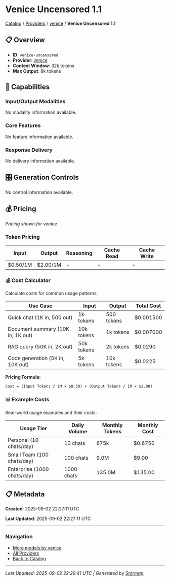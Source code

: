 # Venice Uncensored 1.1
  
[Catalog](../../../..) / [Providers](../../..) / [venice](../..) / **Venice Uncensored 1.1**


## 📋 Overview
  
- **ID**: `venice-uncensored`
- **Provider**: [venice](../)
- **Context Window**: 32k tokens
- **Max Output**: 8k tokens
  
## 🎯 Capabilities
  
### Input/Output Modalities
  
No modality information available.
  
### Core Features
  
No feature information available.
  
### Response Delivery
  
No delivery information available.
  
## 🎛️ Generation Controls
  
No control information available.
  
## 💰 Pricing
  
*Pricing shown for venice*
  
  
### Token Pricing
  
| Input | Output | Reasoning | Cache Read | Cache Write |
|---------|---------|---------|---------|---------|
| $0.50/1M | $2.00/1M | - | - | - |

  
### 💰 Cost Calculator
  
Calculate costs for common usage patterns:
  
  
| Use Case | Input | Output | Total Cost |
|---------|---------|---------|---------|
| Quick chat (1K in, 500 out) | 1k tokens | 500 tokens | $0.001500 |
| Document summary (10K in, 1K out) | 10k tokens | 1k tokens | $0.007000 |
| RAG query (50K in, 2K out) | 50k tokens | 2k tokens | $0.0290 |
| Code generation (5K in, 10K out) | 5k tokens | 10k tokens | $0.0225 |

  
**Pricing Formula:**
  
```
Cost = (Input Tokens / 1M × $0.50) + (Output Tokens / 1M × $2.00)
```
  
### 📊 Example Costs
  
Real-world usage examples and their costs:
  
  
| Usage Tier | Daily Volume | Monthly Tokens | Monthly Cost |
|---------|---------|---------|---------|
| Personal (10 chats/day) | 10 chats | 675k | $0.6750 |
| Small Team (100 chats/day) | 100 chats | 9.0M | $9.00 |
| Enterprise (1000 chats/day) | 1000 chats | 135.0M | $135.00 |

  
## 📋 Metadata
  
**Created**: 2025-09-02 22:27:11 UTC
  
**Last Updated**: 2025-09-02 22:27:11 UTC
  
  
---
  
  
### Navigation

- [More models by venice](../)
- [All Providers](../../../../providers)
- [Back to Catalog](../../../..)


---
_Last Updated: 2025-09-02 22:29:41 UTC | Generated by [Starmap](https://github.com/agentstation/starmap)_
